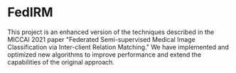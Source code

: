 # FedIRM
This project is an enhanced version of the techniques described in the MICCAI 2021 paper "Federated Semi-supervised Medical Image Classification via Inter-client Relation Matching." We have implemented and optimized new algorithms to improve performance and extend the capabilities of the original approach.
